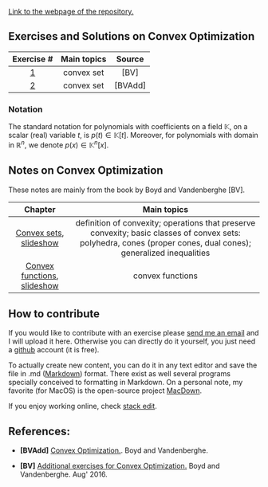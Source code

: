 [Link to the webpage of the repository.](https://github.com/mforets/ocrg)

## Exercises and Solutions on Convex Optimization


| Exercise #  |    Main topics        | Source
|:-----:|:------------:|:------------:|
| [1](./exercises_opt/BV/2-7.html) | convex set  | [BV]| 
| [2](./exercises_opt/BV_Add/1-1-ad.html) | convex set |[BVAdd]|



### Notation

The standard notation for polynomials with coefficients on a field $\mathbb{K}$, on a scalar (real) variable $t$, is $p(t) \in \mathbb{K}[t]$. Moreover, for polynomials with domain in $\mathbb{R}^n$, we denote $p(x) \in \mathbb{K}^n[x]$.

## Notes on Convex Optimization

These notes are mainly from the book by Boyd and Vandenberghe [BV].

| Chapter   |    Main topics        | 
|:---------:|:-----------------------------------------:|
| [Convex sets](./notes-eng/convex-sets.html), [slideshow](./notes-eng/convex-sets-sl.html) | definition of convexity; operations that preserve convexity; basic classes of convex sets: polyhedra, cones (proper cones, dual cones); generalized inequalities |
| [Convex functions](./notes-eng/convex-functions.html), [slideshow](./notes-eng/convex-functions-sl.html) | convex functions |


## How to contribute

If you would like to contribute with an exercise please [send me an email](marcelo-forets.fr) and I will upload it here. Otherwise you can directly do it yourself, you just need a [github](https://github.com/) account (it is free). 

To actually create new content, you can do it in any text editor and save the file in .md ([Markdown](https://en.wikipedia.org/wiki/Markdown)) format. There exist as well several programs specially conceived to formatting in Markdown. On a personal note, my favorite (for MacOS) is the open-source project [MacDown](macdown.uranusjr.com/). 

 
If you enjoy working online, check [stack edit](https://stackedit.io).

## References:
 
* **[BVAdd]** [Convex Optimization.](https://web.stanford.edu/~boyd/cvxbook/bv_cvxbook.pdf). Boyd and Vandenberghe.
 
* **[BV]** [Additional exercises for Convex Optimization.](https://web.stanford.edu/~boyd/cvxbook/bv_cvxbook_extra_exercises.pdf) Boyd and Vandenberghe. Aug' 2016.







